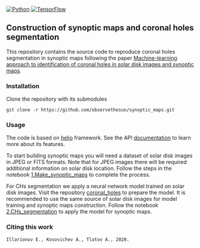 [![Python](https://img.shields.io/badge/python->=3.7-blue.svg)](https://python.org)
[![TensorFlow](https://img.shields.io/badge/TensorFlow-1.4-orange.svg)](https://tensorflow.org)

## Construction of synoptic maps and coronal holes segmentation

This repository contains the source code to reproduce coronal holes segmentation in synoptic maps following the paper [Machine-learning approach to identification of coronal holes in solar disk images and synoptic maps]().

### Installation

Clone the repository with its submodules
```
git clone -r https://github.com/observethesun/synoptic_maps.git
``` 

### Usage

The code is based on [helio](https://github.com/observethesun/helio) framework. See the API [documentation](http://observethesun.github.io/helio/) to learn more about its features.

To start building synoptic maps you will need a dataset of solar disk images in JPEG or FITS formats.
Note that for JPEG images there will be required additional information on solar disk location.
Follow the steps in the notebook [1.Make_synoptic_maps](./notebooks/1.Make_synoptic_maps.ipynb) 
to complete the process.

For CHs segmentation we apply a neural network model trained on solar disk images. Visit the repository
[coronal_holes](https://github.com/observethesun/coronal_holes) to prepare the model.
It is recommended to use the same source of solar disk images for model training and synoptic maps
construction. Follow the notebook [2.CHs_segmentation](./notebooks/1.[2.CHs_segmentation].ipynb) 
to apply the model for synoptic maps.


### Citing this work

```
Illarionov E., Kosovichev А., Tlatov A., 2020.
```
